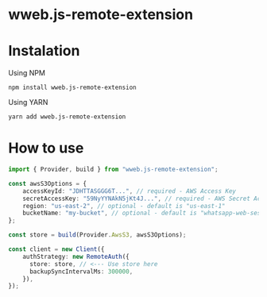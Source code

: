 # wweb.js-remote-extension

# Instalation

Using NPM
```shell
npm install wweb.js-remote-extension
```

Using YARN
```shell
yarn add wweb.js-remote-extension
```

# How to use 

```typescript
import { Provider, build } from "wweb.js-remote-extension";

const awsS3Options = {
    accessKeyId: "JDHTTASGGG6T...", // required - AWS Access Key
    secretAccessKey: "59NyYYNAkN5jKt4J...", // required - AWS Secret Access Key
    region: "us-east-2", // optional - default is "us-east-1"
    bucketName: "my-bucket", // optional - default is "whatsapp-web-session-files"
};

const store = build(Provider.AwsS3, awsS3Options);

const client = new Client({
    authStrategy: new RemoteAuth({
      store: store, // <--- Use store here
      backupSyncIntervalMs: 300000,
    }),
});
```
